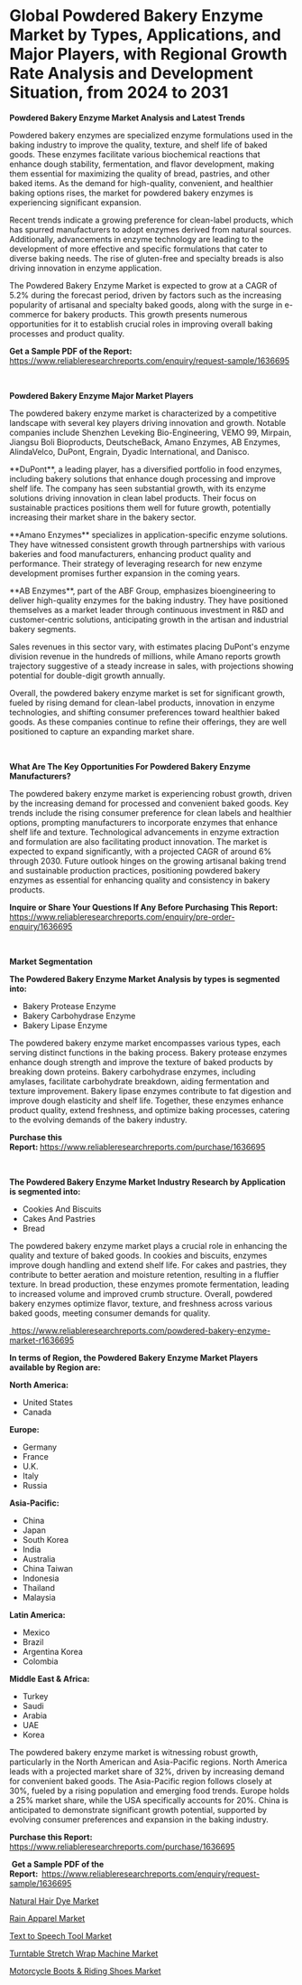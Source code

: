 <p><h1>Global Powdered Bakery Enzyme Market by Types, Applications, and Major Players, with Regional Growth Rate Analysis and Development Situation, from 2024 to 2031</h1></p><p><strong>Powdered Bakery Enzyme Market Analysis and Latest Trends</strong></p>
<p><p>Powdered bakery enzymes are specialized enzyme formulations used in the baking industry to improve the quality, texture, and shelf life of baked goods. These enzymes facilitate various biochemical reactions that enhance dough stability, fermentation, and flavor development, making them essential for maximizing the quality of bread, pastries, and other baked items. As the demand for high-quality, convenient, and healthier baking options rises, the market for powdered bakery enzymes is experiencing significant expansion.</p><p>Recent trends indicate a growing preference for clean-label products, which has spurred manufacturers to adopt enzymes derived from natural sources. Additionally, advancements in enzyme technology are leading to the development of more effective and specific formulations that cater to diverse baking needs. The rise of gluten-free and specialty breads is also driving innovation in enzyme application.</p><p>The Powdered Bakery Enzyme Market is expected to grow at a CAGR of 5.2% during the forecast period, driven by factors such as the increasing popularity of artisanal and specialty baked goods, along with the surge in e-commerce for bakery products. This growth presents numerous opportunities for it to establish crucial roles in improving overall baking processes and product quality.</p></p>
<p><strong>Get a Sample PDF of the Report:&nbsp;</strong> <a href="https://www.reliableresearchreports.com/enquiry/request-sample/1636695">https://www.reliableresearchreports.com/enquiry/request-sample/1636695</a></p>
<p>&nbsp;</p>
<p><strong>Powdered Bakery Enzyme Major Market Players</strong></p>
<p><p>The powdered bakery enzyme market is characterized by a competitive landscape with several key players driving innovation and growth. Notable companies include Shenzhen Leveking Bio-Engineering, VEMO 99, Mirpain, Jiangsu Boli Bioproducts, DeutscheBack, Amano Enzymes, AB Enzymes, AlindaVelco, DuPont, Engrain, Dyadic International, and Danisco.</p><p>**DuPont**, a leading player, has a diversified portfolio in food enzymes, including bakery solutions that enhance dough processing and improve shelf life. The company has seen substantial growth, with its enzyme solutions driving innovation in clean label products. Their focus on sustainable practices positions them well for future growth, potentially increasing their market share in the bakery sector.</p><p>**Amano Enzymes** specializes in application-specific enzyme solutions. They have witnessed consistent growth through partnerships with various bakeries and food manufacturers, enhancing product quality and performance. Their strategy of leveraging research for new enzyme development promises further expansion in the coming years.</p><p>**AB Enzymes**, part of the ABF Group, emphasizes bioengineering to deliver high-quality enzymes for the baking industry. They have positioned themselves as a market leader through continuous investment in R&D and customer-centric solutions, anticipating growth in the artisan and industrial bakery segments.</p><p>Sales revenues in this sector vary, with estimates placing DuPont's enzyme division revenue in the hundreds of millions, while Amano reports growth trajectory suggestive of a steady increase in sales, with projections showing potential for double-digit growth annually.</p><p>Overall, the powdered bakery enzyme market is set for significant growth, fueled by rising demand for clean-label products, innovation in enzyme technologies, and shifting consumer preferences toward healthier baked goods. As these companies continue to refine their offerings, they are well positioned to capture an expanding market share.</p></p>
<p>&nbsp;</p>
<p><strong>What Are The Key Opportunities For Powdered Bakery Enzyme Manufacturers?</strong></p>
<p><p>The powdered bakery enzyme market is experiencing robust growth, driven by the increasing demand for processed and convenient baked goods. Key trends include the rising consumer preference for clean labels and healthier options, prompting manufacturers to incorporate enzymes that enhance shelf life and texture. Technological advancements in enzyme extraction and formulation are also facilitating product innovation. The market is expected to expand significantly, with a projected CAGR of around 6% through 2030. Future outlook hinges on the growing artisanal baking trend and sustainable production practices, positioning powdered bakery enzymes as essential for enhancing quality and consistency in bakery products.</p></p>
<p><strong>Inquire or Share Your Questions If Any Before Purchasing This Report:</strong> <a href="https://www.reliableresearchreports.com/enquiry/pre-order-enquiry/1636695">https://www.reliableresearchreports.com/enquiry/pre-order-enquiry/1636695</a></p>
<p>&nbsp;</p>
<p><strong>Market Segmentation</strong></p>
<p><strong>The Powdered Bakery Enzyme Market Analysis by types is segmented into:</strong></p>
<p><ul><li>Bakery Protease Enzyme</li><li>Bakery Carbohydrase Enzyme</li><li>Bakery Lipase Enzyme</li></ul></p>
<p><p>The powdered bakery enzyme market encompasses various types, each serving distinct functions in the baking process. Bakery protease enzymes enhance dough strength and improve the texture of baked products by breaking down proteins. Bakery carbohydrase enzymes, including amylases, facilitate carbohydrate breakdown, aiding fermentation and texture improvement. Bakery lipase enzymes contribute to fat digestion and improve dough elasticity and shelf life. Together, these enzymes enhance product quality, extend freshness, and optimize baking processes, catering to the evolving demands of the bakery industry.</p></p>
<p><strong>Purchase this Report:&nbsp;</strong><a href="https://www.reliableresearchreports.com/purchase/1636695">https://www.reliableresearchreports.com/purchase/1636695</a></p>
<p>&nbsp;</p>
<p><strong>The Powdered Bakery Enzyme Market Industry Research by Application is segmented into:</strong></p>
<p><ul><li>Cookies And Biscuits</li><li>Cakes And Pastries</li><li>Bread</li></ul></p>
<p><p>The powdered bakery enzyme market plays a crucial role in enhancing the quality and texture of baked goods. In cookies and biscuits, enzymes improve dough handling and extend shelf life. For cakes and pastries, they contribute to better aeration and moisture retention, resulting in a fluffier texture. In bread production, these enzymes promote fermentation, leading to increased volume and improved crumb structure. Overall, powdered bakery enzymes optimize flavor, texture, and freshness across various baked goods, meeting consumer demands for quality.</p></p>
<p><a href="https://www.reliableresearchreports.com/powdered-bakery-enzyme-market-r1636695">&nbsp;https://www.reliableresearchreports.com/powdered-bakery-enzyme-market-r1636695</a></p>
<p><strong>In terms of Region, the Powdered Bakery Enzyme Market Players available by Region are:</strong></p>
<p>
    <p> <strong> North America: </strong>
        <ul>
            <li>United States</li>
            <li>Canada</li>
        </ul>
        </p> 
    <p> <strong> Europe: </strong>
        <ul>
            <li>Germany</li>
            <li>France</li>
            <li>U.K.</li>
            <li>Italy</li>
            <li>Russia</li>
        </ul>
        </p> 
    <p> <strong> Asia-Pacific: </strong>
        <ul>
            <li>China</li>
            <li>Japan</li>
            <li>South Korea</li>
            <li>India</li>
            <li>Australia</li>
            <li>China Taiwan</li>
            <li>Indonesia</li>
            <li>Thailand</li>
            <li>Malaysia</li>
        </ul>
        </p> 
    <p> <strong> Latin America: </strong>
        <ul>
            <li>Mexico</li>
            <li>Brazil</li>
            <li>Argentina Korea</li>
            <li>Colombia</li>
        </ul>
        </p> 
    <p> <strong> Middle East & Africa: </strong>
        <ul>
            <li>Turkey</li>
            <li>Saudi</li>
            <li>Arabia</li>
            <li>UAE</li>
            <li>Korea</li>
        </ul>
    </p>
    </p>
<p><p>The powdered bakery enzyme market is witnessing robust growth, particularly in the North American and Asia-Pacific regions. North America leads with a projected market share of 32%, driven by increasing demand for convenient baked goods. The Asia-Pacific region follows closely at 30%, fueled by a rising population and emerging food trends. Europe holds a 25% market share, while the USA specifically accounts for 20%. China is anticipated to demonstrate significant growth potential, supported by evolving consumer preferences and expansion in the baking industry.</p></p>
<p><strong>Purchase this Report: </strong><a href="https://www.reliableresearchreports.com/purchase/1636695">https://www.reliableresearchreports.com/purchase/1636695</a></p>
<p>&nbsp;<strong>Get a Sample PDF of the Report:&nbsp;&nbsp;</strong><a href="https://www.reliableresearchreports.com/enquiry/request-sample/1636695">https://www.reliableresearchreports.com/enquiry/request-sample/1636695</a></p>
<p><strong></strong></p>
<p><p><a href="https://issuu.com/reportprime-2/docs/natural-hair-dye-market-size-2030.p_9936c97e93e0cd">Natural Hair Dye Market</a></p><p><a href="https://issuu.com/reportprime-2/docs/rain-apparel-market-size-2030.pptx_0d0500193844df">Rain Apparel Market</a></p><p><a href="https://www.linkedin.com/pulse/text-speech-tool-market-forecasts-trends-impact-analysis-2024-n5vff">Text to Speech Tool Market</a></p><p><a href="https://github.com/FlorianWolf90/Market-Research-Report-List-1/blob/main/turntable-stretch-wrap-machine-market.md">Turntable Stretch Wrap Machine Market</a></p><p><a href="https://medium.com/@cierrahayes74/motorcycle-boots-riding-shoes-market-size-growth-and-industry-analysis-by-market-segmentation-67024334314b">Motorcycle Boots & Riding Shoes Market</a></p></p>